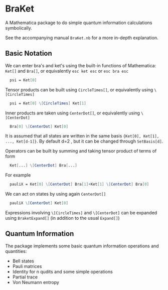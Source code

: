# BraKet
A Mathematica package to do simple quantum information calculations symbolically.

See the accompanying manual `BraKet.nb` for a more in-depth explanation. 

## Basic Notation
We can enter bra's and ket's using the built-in functions of Mathematica: `Ket[]` and `Bra[]`, or equivalently `esc ket esc` or `esc bra esc`
```Mathematica
  psi = Ket[0]
```

Tensor products can be built using `CircleTimes[]`, or equivalently using `\[CircleTimes]`
```Mathematica
  psi = Ket[0] \[CircleTimes] Ket[1]
```

Inner products are taken using `CenterDot[]`, or equivalently using `\[CenterDot]`
```Mathematica
  Bra[0] \[CenterDot] Ket[0]
```
It is assumed that all states are written in the same basis `{Ket[0], Ket[1], ..., Ket[d-1]}`. 
By default d=2 , but it can be changed through `SetBasis[d]`. 

Operators can be built by summing and taking tensor product of terms of form 
```Mathematica
  Ket[...] \[CenterDot] Bra[...]
```
For example
```Mathematica
  pauliX = Ket[0] \[CenterDot] Bra[1]+Ket[1] \[CenterDot] Bra[0]
```
We can act on states by using again `CenterDot[]`
```Mathematica
  pauliX \[CenterDot] Ket[0]
```

Expressions involving `\[CircleTimes]` and `\[CenterDot]` can be expanded using `BraketExpand[]` (in addition to the usual `Expand[]`)

## Quantum Information
The package implements some basic quantum information operations and quantities:
- Bell states
- Pauli matrices
- Identity for n qudits
and some simple operations
- Partial trace
- Von Neumann entropy
